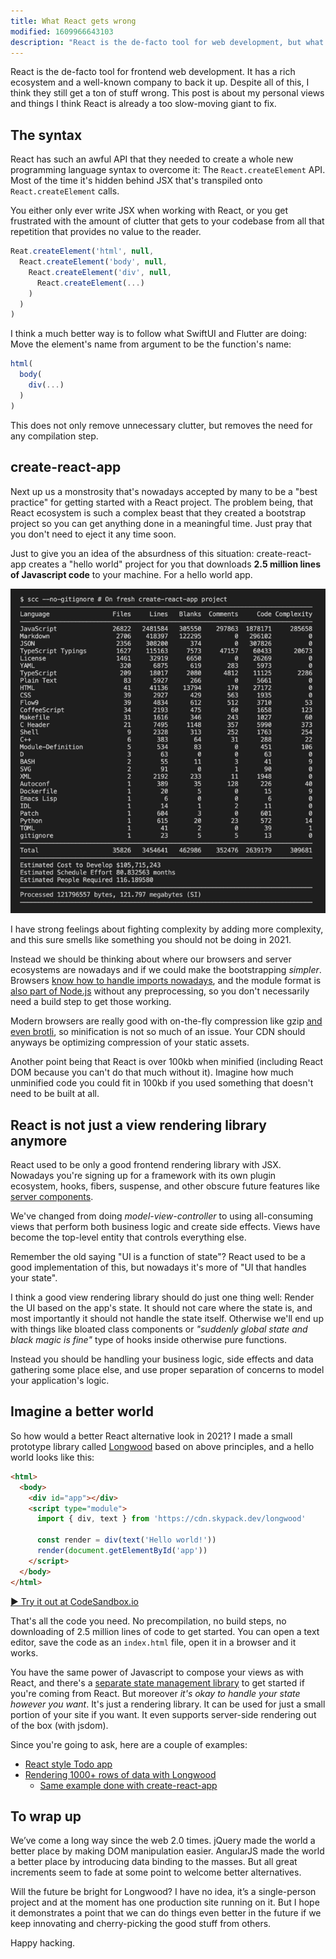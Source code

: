 ```yaml
---
title: What React gets wrong
modified: 1609966643103
description: "React is the de-facto tool for web development, but what does it get wrong what would a frontend rendering library created in 2021 look like?"
---
```


React is the de-facto tool for frontend web development. It has a rich ecosystem and a well-known company to back it up. Despite all of this, I think they still get a ton of stuff wrong. This post is about my personal views and things I think React is already a too slow-moving giant to fix.

## The syntax

React has such an awful API that they needed to create a whole new programming language syntax to overcome it: The `React.createElement` API. Most of the time it's hidden behind JSX that's transpiled onto `React.createElement` calls.

You either only ever write JSX when working with React, or you get frustrated with the amount of clutter that gets to your codebase from all that repetition that provides no value to the reader.

```javascript
Reat.createElement('html', null,
  React.createElement('body', null,
    React.createElement('div', null,
      React.createElement(...)
    )
  )
)
```

I think a much better way is to follow what SwiftUI and Flutter are doing: Move the element's name from argument to be the function's name:

```javascript
html(
  body(
    div(...)
  )
)
```

This does not only remove unnecessary clutter, but removes the need for any compilation step.

## create-react-app

Next up us a monstrosity that's nowadays accepted by many to be a "best practice" for getting started with a React project. The problem being, that React ecosystem is such a complex beast that they created a bootstrap project so you can get anything done in a meaningful time. Just pray that you don't need to eject it any time soon.

Just to give you an idea of the absurdness of this situation: create-react-app creates a "hello world" project for you that downloads **2.5 million lines of Javascript code** to your machine. For a hello world app.

![Screenshot of scc ran on empty create-react-app, which shows 2.5 million lines of Javascript code and estimated cost of $100000000](/images/empty-create-react-app.png)

I have strong feelings about fighting complexity by adding more complexity, and this sure smells like something you should not be doing in 2021.

Instead we should be thinking about where our browsers and server ecosystems are nowadays and if we could make the bootstrapping _simpler_. Browsers [know how to handle imports nowadays](https://caniuse.com/es6-module), and the module format is [also part of Node.js](https://nodejs.org/api/esm.html) without any preprocessing, so you don't necessarily need a build step to get those working.

Modern browsers are really good with on-the-fly compression like gzip [and even brotli](https://caniuse.com/brotli), so minification is not so much of an issue. Your CDN should anyways be optimizing compression of your static assets.

Another point being that React is over 100kb when minified (including React DOM because you can't do that much without it). Imagine how much unminified code you could fit in 100kb if you used something that doesn't need to be built at all.

## React is not just a view rendering library anymore

React used to be only a good frontend rendering library with JSX. Nowadays you're signing up for a framework with its own plugin ecosystem, hooks, fibers, suspense, and other obscure future features like [server components](https://reactjs.org/blog/2020/12/21/data-fetching-with-react-server-components.html).

We've changed from doing _model-view-controller_ to using all-consuming views that perform both business logic and create side effects. Views have become the top-level entity that controls everything else.

Remember the old saying "UI is a function of state"? React used to be a good implementation of this, but nowadays it's more of "UI that handles your state".

I think a good view rendering library should do just one thing well: Render the UI based on the app's state. It should not care where the state is, and most importantly it should not handle the state itself. Otherwise we'll end up with things like bloated class components or _"suddenly global state and black magic is fine"_ type of hooks inside otherwise pure functions.

Instead you should be handling your business logic, side effects and data gathering some place else, and use proper separation of concerns to model your application's logic.

## Imagine a better world

So how would a better React alternative look in 2021? I made a small prototype library called [Longwood](https://www.npmjs.com/package/longwood) based on above principles, and a hello world looks like this:

```html
<html>
  <body>
    <div id="app"></div>
    <script type="module">
      import { div, text } from 'https://cdn.skypack.dev/longwood'

      const render = div(text('Hello world!'))
      render(document.getElementById('app'))
    </script>
  </body>
</html>
```

[▶️ Try it out at CodeSandbox.io](https://codesandbox.io/s/unruffled-star-xs16e?file=/index.html)

That's all the code you need. No precompilation, no build steps, no downloading of 2.5 million lines of code to get started. You can open a text editor, save the code as an `index.html` file, open it in a browser and it works.

You have the same power of Javascript to compose your views as with React, and there's a [separate state management library](https://www.npmjs.com/package/longwood-usestate) to get started if you're coming from React. But moreover _it's okay to handle your state however you want_. It's just a rendering library. It can be used for just a small portion of your site if you want. It even supports server-side rendering out of the box (with jsdom).

Since you're going to ask, here are a couple of examples:

* [React style Todo app](https://codesandbox.io/s/competent-swartz-beoub?file=/src/TodoComponent.ts)
* [Rendering 1000+ rows of data with Longwood](https://links.thejunkland.com/)
  * [Same example done with create-react-app](https://links.thejunkland.com/react/)

## To wrap up

We’ve come a long way since the web 2.0 times. jQuery made the world a better place by making DOM manipulation easier. AngularJS made the world a better place by introducing data binding to the masses. But all great increments seem to fade at some point to welcome better alternatives.

Will the future be bright for Longwood? I have no idea, it’s a single-person project and at the moment has one production site running on it. But I hope it demonstrates a point that we can do things even better in the future if we keep innovating and cherry-picking the good stuff from others.

Happy hacking.
